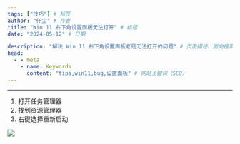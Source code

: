 ```yaml
---
tags: ["技巧"] # 标签
author: "仟尘" # 作者
title: "Win 11 右下角设置面板无法打开" # 标题
date: "2024-05-12" # 日期

description: "解决 Win 11 右下角设置面板老是无法打开的问题" # 页面描述、面向搜索引擎用户
head:
  - - meta
    - name: Keywords
      content: "tips,win11,bug,设置面板" # 网站关键词（SEO）
---
```

---
1. 打开任务管理器
2. 找到资源管理器
3. 右键选择重新启动

![](https://image.tuclink.com/image%2F2024.06%2Fwin11%E6%96%87%E7%AB%A0.png.1718609471)